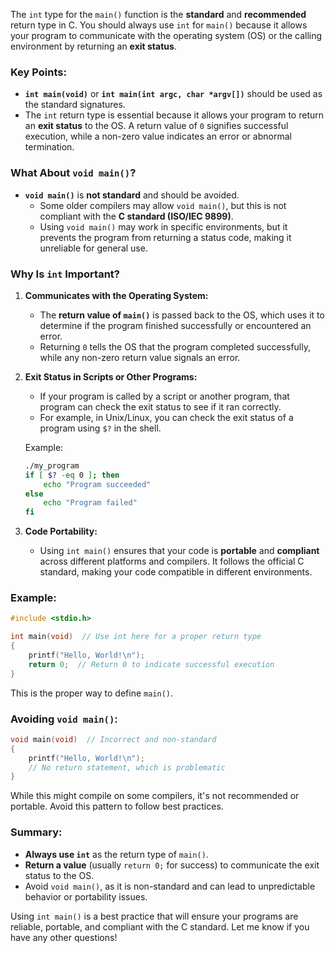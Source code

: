 The `int` type for the `main()` function is the **standard** and **recommended** return type in C. You should always use `int` for `main()` because it allows your program to communicate with the operating system (OS) or the calling environment by returning an **exit status**.

### Key Points:
- **`int main(void)`** or **`int main(int argc, char *argv[])`** should be used as the standard signatures.
- The `int` return type is essential because it allows your program to return an **exit status** to the OS. A return value of `0` signifies successful execution, while a non-zero value indicates an error or abnormal termination.

### What About `void main()`?

- **`void main()`** is **not standard** and should be avoided.
  - Some older compilers may allow `void main()`, but this is not compliant with the **C standard (ISO/IEC 9899)**.
  - Using `void main()` may work in specific environments, but it prevents the program from returning a status code, making it unreliable for general use.

### Why Is `int` Important?

1. **Communicates with the Operating System:**
   - The **return value of `main()`** is passed back to the OS, which uses it to determine if the program finished successfully or encountered an error.
   - Returning `0` tells the OS that the program completed successfully, while any non-zero return value signals an error.

2. **Exit Status in Scripts or Other Programs:**
   - If your program is called by a script or another program, that program can check the exit status to see if it ran correctly.
   - For example, in Unix/Linux, you can check the exit status of a program using `$?` in the shell.

   Example:
   ```bash
   ./my_program
   if [ $? -eq 0 ]; then
       echo "Program succeeded"
   else
       echo "Program failed"
   fi
   ```

3. **Code Portability:**
   - Using `int main()` ensures that your code is **portable** and **compliant** across different platforms and compilers. It follows the official C standard, making your code compatible in different environments.

### Example:

```c
#include <stdio.h>

int main(void)  // Use int here for a proper return type
{
    printf("Hello, World!\n");
    return 0;  // Return 0 to indicate successful execution
}
```

This is the proper way to define `main()`.

### Avoiding `void main()`:

```c
void main(void)  // Incorrect and non-standard
{
    printf("Hello, World!\n");
    // No return statement, which is problematic
}
```

While this might compile on some compilers, it's not recommended or portable. Avoid this pattern to follow best practices.

### Summary:
- **Always use `int`** as the return type of `main()`.
- **Return a value** (usually `return 0;` for success) to communicate the exit status to the OS.
- Avoid `void main()`, as it is non-standard and can lead to unpredictable behavior or portability issues.

Using `int main()` is a best practice that will ensure your programs are reliable, portable, and compliant with the C standard. Let me know if you have any other questions!